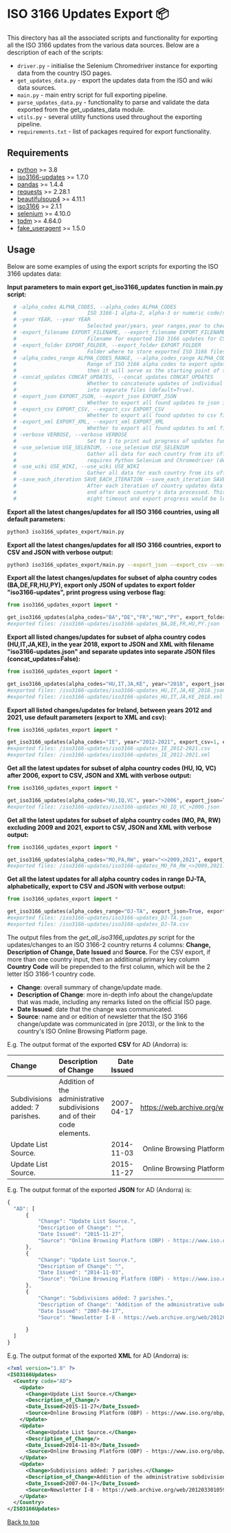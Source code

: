 <a name="TOP"></a>

# ISO 3166 Updates Export 📦

This directory has all the associated scripts and functionality for exporting all the ISO 3166 updates from the various data sources. Below are a description of each of the scripts:

* `driver.py` - initialise the Selenium Chromedriver instance for exporting data from the country ISO pages.
* `get_updates_data.py` - export the updates data from the ISO and wiki data sources.
* `main.py` - main entry script for full exporting pipeline.
* `parse_updates_data.py` - functionality to parse and validate the data exported from the get_updates_data module.
* `utils.py` - several utility functions used throughout the exporting pipeline.
* `requirements.txt` - list of packages required for export functionality. 

Requirements
------------
* [python][python] >= 3.8
* [iso3166-updates][iso3166-updates] >= 1.7.0
* [pandas][pandas] >= 1.4.4
* [requests][requests] >= 2.28.1
* [beautifulsoup4][beautifulsoup4] >= 4.11.1
* [iso3166][iso3166] >= 2.1.1
* [selenium][selenium] >= 4.10.0
* [tqdm][tqdm] >= 4.64.0
* [fake_useragent][fake_useragent] >= 1.5.0

Usage
-----
Below are some examples of using the export scripts for exporting the ISO 3166 updates data:

**Input parameters to main export get_iso3166_updates function in main.py script:**
```python
  # -alpha_codes ALPHA_CODES, --alpha_codes ALPHA_CODES
  #                       ISO 3166-1 alpha-2, alpha-3 or numeric code/s of the ISO 3166 countries to get updates from (default=[]-meaning use all country codes).
  # -year YEAR, --year YEAR
  #                       Selected year/years, year ranges,year to check for updates greater than or less than specified year or not equal to a                       year (default=[]).
  # -export_filename EXPORT_FILENAME, --export_filename EXPORT_FILENAME
  #                       Filename for exported ISO 3166 updates for CSV and JSON files (default="iso3166-updates").
  # -export_folder EXPORT_FOLDER, --export_folder EXPORT_FOLDER
  #                       Folder where to store exported ISO 3166 files (default="iso3166-updates-output").
  # -alpha_codes_range ALPHA_CODES_RANGE, --alpha_codes_range ALPHA_CODES_RANGE
  #                       Range of ISO 3166 alpha codes to export updates data from. If only a single alpha code input
  #                       then it will serve as the starting point of the extract, alphabetically.
  # -concat_updates CONCAT_UPDATES, --concat_updates CONCAT_UPDATES
  #                       Whether to concatenate updates of individual countries into the same json/csv file or split
  #                       into separate files (default=True).
  # -export_json EXPORT_JSON, --export_json EXPORT_JSON
  #                       Whether to export all found updates to json in export folder (default=True).
  # -export_csv EXPORT_CSV, --export_csv EXPORT_CSV
  #                       Whether to export all found updates to csv files in export folder (default=True).
  # -export_xml EXPORT_XML, --export_xml EXPORT_XML
  #                       Whether to export all found updates to xml files in export folder (default=True).
  # -verbose VERBOSE, --verbose VERBOSE
  #                       Set to 1 to print out progress of updates function, 0 will not print progress (default=True).
  # -use_selenium USE_SELENIUM, --use_selenium USE_SELENIUM
  #                       Gather all data for each country from its official page on the ISO website which 
  #                       requires Python Selenium and Chromedriver (default=True).
  # -use_wiki USE_WIKI, --use_wiki USE_WIKI
  #                       Gather all data for each country from its official wiki page (default=True).
  # -save_each_iteration SAVE_EACH_ITERATION --save_each_iteration SAVE_EACH_ITERATION
  #                       After each iteration of country updates data export to JSON/CSV rather than just once at the
  #                       end after each country's data processed. This is useful in the case where the Selenium instance
  #                       might timeout and export progress would be lost.
```

**Export all the latest changes/updates for all ISO 3166 countries, using all default parameters:**
```bash
python3 iso3166_updates_export/main.py
```

**Export all the latest changes/updates for all ISO 3166 countries, export to CSV and JSON with verbose output:**
```bash
python3 iso3166_updates_export/main.py --export_json --export_csv --verbose
```

**Export all the latest changes/updates for subset of alpha country codes (BA,DE,FR,HU,PY), export only JSON of updates to export folder "iso3166-updates", print progress using verbose flag:**
```python
from iso3166_updates_export import *

get_iso3166_updates(alpha_codes="BA","DE","FR","HU","PY", export_folder="iso3166-updates", export_json=1, export_csv=0, verbose=1)
#exported files: /iso3166-updates/iso3166-updates_BA,DE,FR,HU,PY.json
```

**Export all listed changes/updates for subset of alpha country codes (HU,IT,JA,KE), in the year 2018, export to JSON and XML with filename "iso3166-updates.json" and separate updates into separate JSON files (concat_updates=False):**
```python
from iso3166_updates_export import *

get_iso3166_updates(alpha_codes="HU,IT,JA,KE", year="2018", export_json=1, export_csv=0, export_xml=1, export_filename="iso3166-updates", concat_updates=0)
#exported files: /iso3166-updates/iso3166-updates_HU,IT,JA,KE_2018.json
#exported files: /iso3166-updates/iso3166-updates_HU,IT,JA,KE_2018.xml
```

**Export all listed changes/updates for Ireland, between years 2012 and 2021, use default parameters (export to XML and csv):**
```python
from iso3166_updates_export import *

get_iso3166_updates(alpha_codes="IE", year="2012-2021", export_csv=1, export_xml=1)
#exported files: /iso3166-updates/iso3166-updates_IE_2012-2021.csv
#exported files: /iso3166-updates/iso3166-updates_IE_2012-2021.xml
```

**Get all the latest updates for subset of alpha country codes (HU, IQ, VC) after 2006, export to CSV, JSON and XML with verbose output:**
```python
from iso3166_updates_export import *

get_iso3166_updates(alpha_codes="HU,IQ,VC", year=">2006", export_json=True, export_csv=True, export_xml=True, verbose=True)
#exported files: /iso3166-updates/iso3166-updates_HU_IQ_VC_>2006.json
```

**Get all the latest updates for subset of alpha country codes (MO, PA, RW) excluding 2009 and 2021, export to CSV, JSON and XML with verbose output:**
```python
from iso3166_updates_export import *

get_iso3166_updates(alpha_codes="MO,PA,RW", year="<>2009,2021", export_json=True, export_csv=True, export_xml=True, verbose=True)
#exported files: /iso3166-updates/iso3166-updates_MO_PA_RW_<>2009,2021.json
```
    
**Get all the latest updates for all alpha country codes in range DJ-TA, alphabetically, export to CSV and JSON with verbose output:**
```python
from iso3166_updates_export import *

get_iso3166_updates(alpha_codes_range="DJ-TA", export_json=True, export_csv=True, verbose=True)
#exported files: /iso3166-updates/iso3166-updates_DJ-TA.json
#exported files: /iso3166-updates/iso3166-updates_DJ-TA.csv
```


<!-- **Import module:**
```python
import get_all_iso3166_updates as iso3166_updates
```


**Get any listed ISO 3166 changes/updates for Tanzania, with updates with year >= 2015, export only to CSV with filename "iso3166-output":**
```python
iso3166_updates.get_updates("TA", year=">2015", export_filename="iso3166-output", export_json=0, export_csv=1)
#exported files: /iso3166-updates/iso3166-output-TA_>2015.csv
```

**Get any listed ISO 3166 changes/updates for Yemen, with updates with year < 2010, use default parameters (export to json but not csv):**
```python
iso3166_updates.get_updates("YE", year="<2010")
#exported files: /iso3166-updates/iso3166-output-YE_<2010.json
``` -->

The output files from the <i>get_all_iso3166_updates.py</i> script for the updates/changes to an ISO 3166-2 country returns 4 columns: 
<b>Change, Description of Change, Date Issued</b> and <b>Source.</b> For the CSV export, if more than one country input, then an additional primary key column <b>Country Code</b> will be prepended to the first column, which will be the 2 letter ISO 3166-1 country code. 

* **Change**: overall summary of change/update made.
* **Description of Change**: more in-depth info about the change/update that was made, including any remarks listed on the official ISO page.
* **Date Issued**: date that the change was communicated.
* **Source**: name and or edition of newsletter that the ISO 3166 change/update was communicated in (pre 2013), or the link to the country's ISO Online Browsing Platform page.

E.g. The output format of the exported <b>CSV</b> for AD (Andorra) is:

| Change | Description of Change | Date Issued | Source |   
|:-------------------|:------------|------------------------------------:|------------------------:|
| Subdivisions added: 7 parishes.   | Addition of the administrative subdivisions and of their code elements. | 2007-04-17 | Newsletter I-8 - https://web.archive.org/web/20120330105926/http://www.iso.org/iso/iso_3166-2_newsletter_i-8_en.pdf. | 
| Update List Source. |  | 2014-11-03 | Online Browsing Platform (OBP) - https://www.iso.org/obp/ui/#iso:code:3166:AD. | 
| Update List Source. |  | 2015-11-27 | Online Browsing Platform (OBP) - https://www.iso.org/obp/ui/#iso:code:3166:AD. | 

E.g. The output format of the exported <b>JSON</b> for AD (Andorra) is:
```javascript
{
  "AD": [
      {
          "Change": "Update List Source.",
          "Description of Change": "",
          "Date Issued": "2015-11-27",
          "Source": "Online Browsing Platform (OBP) - https://www.iso.org/obp/ui/#iso:code:3166:AD."
      },
      {
          "Change": "Update List Source.",
          "Description of Change": "",
          "Date Issued": "2014-11-03",
          "Source": "Online Browsing Platform (OBP) - https://www.iso.org/obp/ui/#iso:code:3166:AD."
      },
      {
          "Change": "Subdivisions added: 7 parishes.",
          "Description of Change": "Addition of the administrative subdivisions and of their code elements.",
          "Date Issued": "2007-04-17",
          "Source": "Newsletter I-8 - https://web.archive.org/web/20120330105926/http://www.iso.org/iso/iso_3166-2_newsletter_i-8_en.pdf."

      }
  ]
}
```

E.g. The output format of the exported <b>XML</b> for AD (Andorra) is:

```xml
<?xml version="1.0" ?>
<ISO3166Updates>
  <Country code="AD">
    <Update>
      <Change>Update List Source.</Change>
      <Description_of_Change/>
      <Date_Issued>2015-11-27</Date_Issued>
      <Source>Online Browsing Platform (OBP) - https://www.iso.org/obp/ui/#iso:code:3166:AD.</Source>
    </Update>
    <Update>
      <Change>Update List Source.</Change>
      <Description_of_Change/>
      <Date_Issued>2014-11-03</Date_Issued>
      <Source>Online Browsing Platform (OBP) - https://www.iso.org/obp/ui/#iso:code:3166:AD.</Source>
    </Update>
    <Update>
      <Change>Subdivisions added: 7 parishes.</Change>
      <Description_of_Change>Addition of the administrative subdivisions and of their code elements.</Description_of_Change>
      <Date_Issued>2007-04-17</Date_Issued>
      <Source>Newsletter I-8 - https://web.archive.org/web/20120330105926/http://www.iso.org/iso/iso_3166-2_newsletter_i-8_en.pdf.</Source>
    </Update>
  </Country>
</ISO3166Updates>
```

[Back to top](#TOP)

[python]: https://www.python.org/downloads/release/python-360/
[python-dateutil]: https://pypi.org/project/python-dateutil/
[pandas]: https://pandas.pydata.org/
[tqdm]: https://github.com/tqdm/tqdm
[requests]: https://requests.readthedocs.io/
[beautifulsoup4]: https://www.crummy.com/software/BeautifulSoup/bs4/doc/
[selenium]: https://selenium-python.readthedocs.io/index.html
[iso3166]: https://github.com/deactivated/python-iso3166
[fake_useragent]: https://pypi.org/project/fake-useragent/
[iso3166-updates]: https://github.com/amckenna41/iso3166-updates